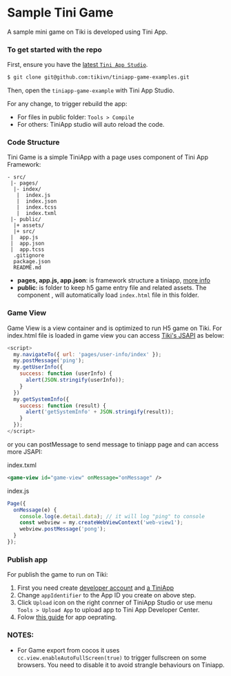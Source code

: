 # Sample Tini Game

A sample mini game on Tiki is developed using Tini App.

### To get started with the repo

First, ensure you have the [latest `Tini App Studio`](https%3A%2F%2Ftiniapp-media.tikicdn.com%2Ftini-studio%2Fprod%2F1.14.128%2Fmacosx%2FTini%20App%20Studio-v1.14.128.dmg).

```sh
$ git clone git@github.com:tikivn/tiniapp-game-examples.git
```

Then, open the `tiniapp-game-example` with Tini App Studio.

For any change, to trigger rebuild the app:
* For files in public folder: `Tools > Compile`
* For others: TiniApp studio will auto reload the code.

### Code Structure

Tini Game is a simple TiniApp with a page uses <game-view> component of Tini App Framework:

```
- src/                        
 |- pages/                    
  |- index/                   
   |  index.js                
   |  index.json              
   |  index.tcss              
   |  index.txml              
 |- public/                   
  |+ assets/                  
  |+ src/                     
 |  app.js                    
 |  app.json                  
 |  app.tcss                  
  .gitignore                  
  package.json                
  README.md                   
```

* **pages, app.js, app.json**: is framework structure a tiniapp, [more info](https://developers.tiki.vn/docs/framework/overview)
* **public**: is folder to keep h5 game entry file and related assets. The component <game-view>, will automatically load `index.html` file in this folder.

### Game View

Game View is a view container and is optimized to run H5 game on Tiki. For index.html file is loaded in game view you can access [Tiki's JSAPI](https://developers.tiki.vn/docs/api/overview) as below:

```js
<script>
  my.navigateTo({ url: 'pages/user-info/index' });
  my.postMessage('ping');
  my.getUserInfo({
    success: function (userInfo) {
      alert(JSON.stringify(userInfo));
    }
  })
  my.getSystemInfo({
    success: function (result) {
      alert('getSystemInfo' + JSON.stringify(result));
    }
  });
</script>
```

or you can postMessage to send message to tiniapp page and can access more JSAPI:

index.txml
```xml
<game-view id="game-view" onMessage="onMessage" />
```

index.js
```javascript
Page({
  onMessage(e) {
    console.log(e.detail.data); // it will log "ping" to console
    const webview = my.createWebViewContext('web-view1');
    webview.postMessage('pong');
  }
});
```

### Publish app

For publish the game to run on Tiki:
1. First you need create [developer account](https://developers.tiki.vn/docs/developer/introduce/register) and [a TiniApp](https://developers.tiki.vn/docs/developer/introduce/create)
2. Change `appIdentifier` to the App ID you create on above step.
3. Click `Upload` icon on the right conrner of TiniApp Studio or use menu `Tools > Upload App` to upload app to Tini App Developer Center.
4. Folow [this guide](https://developers.tiki.vn/docs/developer/introduce/release) for app oeprating.

### NOTES:

* For Game export from cocos it uses `cc.view.enableAutoFullScreen(true)` to trigger fullscreen on some browsers. You need to disable it to avoid strangle behaviours on Tiniapp.
